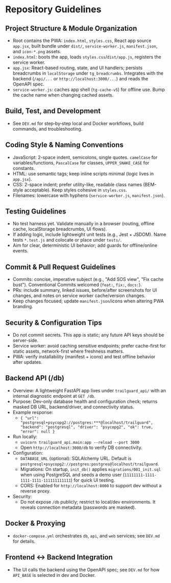# Repository Guidelines

## Project Structure & Module Organization
- Root contains the PWA: `index.html`, `styles.css`, React app source `app.jsx`, built bundle under `dist/`, `service-worker.js`, `manifest.json`, and `icon-*.png` assets.
- `index.html`: boots the app, loads `styles.css`/`dist/app.js`, registers the service worker.
- `app.jsx`: React-based routing, state, and UI handlers; persists breadcrumbs in `localStorage` under `tg_breadcrumbs`. Integrates with the backend (`/api/...` or `http://localhost:3000/...`) and reads the OpenAPI spec.
- `service-worker.js`: caches app shell (`tg-cache-v5`) for offline use. Bump the cache name when changing cached assets.

## Build, Test, and Development
- See `DEV.md` for step‑by‑step local and Docker workflows, build commands, and troubleshooting.

## Coding Style & Naming Conventions
- JavaScript: 2-space indent, semicolons, single quotes. `camelCase` for variables/functions, `PascalCase` for classes, `UPPER_SNAKE_CASE` for constants.
- HTML: use semantic tags; keep inline scripts minimal (logic lives in `app.jsx`).
- CSS: 2-space indent; prefer utility-like, readable class names (BEM-style acceptable). Keep styles cohesive in `styles.css`.
- Filenames: lowercase with hyphens (`service-worker.js`, `manifest.json`).

## Testing Guidelines
- No test harness yet. Validate manually in a browser (routing, offline cache, localStorage breadcrumbs, UI flows).
- If adding logic, include lightweight unit tests (e.g., Jest + JSDOM). Name tests `*.test.js` and colocate or place under `tests/`.
- Aim for clear, deterministic UI behavior; add guards for offline/online events.

## Commit & Pull Request Guidelines
- Commits: concise, imperative subject (e.g., "Add SOS view", "Fix cache bust"). Conventional Commits welcomed (`feat:`, `fix:`, `docs:`).
- PRs: include summary, linked issues, before/after screenshots for UI changes, and notes on service worker cache/version changes.
- Keep changes focused; update `manifest.json`/icons when altering PWA branding.

## Security & Configuration Tips
- Do not commit secrets. This app is static; any future API keys should be server-side.
- Service worker: avoid caching sensitive endpoints; prefer cache-first for static assets, network-first where freshness matters.
- PWA: verify installability (manifest + icons) and test offline behavior after updates.

## Backend API (/db)
- Overview: A lightweight FastAPI app lives under `trailguard_api/` with an internal diagnostic endpoint at `GET /db`.
- Purpose: Dev-only database health and configuration check; returns masked DB URL, backend/driver, and connectivity status.
- Example response:
  - `{ "url": "postgresql+psycopg2://postgres:***@localhost/trailguard", "backend": "postgresql", "driver": "psycopg2", "ok": true, "error": null }`
- Run locally:
  - `uvicorn trailguard_api.main:app --reload --port 3000`
  - Open `http://localhost:3000/db` to verify DB connectivity.
- Configuration:
  - `DATABASE_URL` (optional): SQLAlchemy URL. Default is `postgresql+psycopg2://postgres:postgres@localhost/trailguard`.
  - Migrations: On startup, `init_db()` applies `migrations/001_init.sql` when using PostgreSQL and seeds a demo user (`11111111-1111-1111-1111-111111111111`) for quick UI testing.
  - CORS: Enabled for `http://localhost:8000` to support dev without a reverse proxy.
- Security:
  - Do not expose `/db` publicly; restrict to local/dev environments. It reveals connection metadata (passwords are masked).

## Docker & Proxying
- `docker-compose.yml` orchestrates `db`, `api`, and `web` services; see `DEV.md` for details.

## Frontend ↔ Backend Integration
- The UI calls the backend using the OpenAPI spec; see `DEV.md` for how `API_BASE` is selected in dev and Docker.
